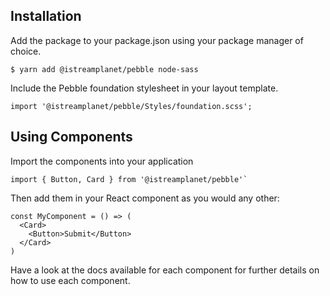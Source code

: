 ## Installation

Add the package to your package.json using your package manager of choice.

```shell
$ yarn add @istreamplanet/pebble node-sass
```

Include the Pebble foundation stylesheet in your layout template.

```shell
import '@istreamplanet/pebble/Styles/foundation.scss';
```


## Using Components

Import the components into your application

```shell
import { Button, Card } from '@istreamplanet/pebble'`
```

Then add them in your React component as you would any other:

```shell
const MyComponent = () => (
  <Card>
    <Button>Submit</Button>
  </Card>
)
```

Have a look at the docs available for each component for further details on how to use each component.

